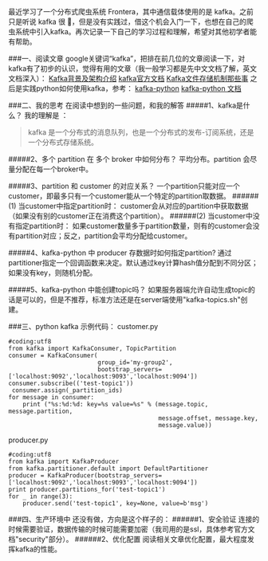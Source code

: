 最近学习了一个分布式爬虫系统 Frontera，其中通信载体使用的是 kafka。之前只是听说 kafka 很 🐂，但是没有实践过，借这个机会入门一下，也想在自己的爬虫系统中引入kafka。再次记录一下自己的学习过程和理解，希望对其他初学者能有帮助。

###一、阅读文章
google关键词“kafka”，把排在前几位的文章阅读一下，对kafka有了初步的认识，觉得有用的文章（我一般学习都是先中文文档了解，英文文档深入）：
[Kafka背景及架构介绍](http://www.infoq.com/cn/articles/kafka-analysis-part-1)
[kafka官方文档](https://kafka.apache.org/intro)
[Kafka文件存储机制那些事](http://tech.meituan.com/kafka-fs-design-theory.html)
之后是实践python如何使用kafka，参考：
[kafka-python](https://github.com/dpkp/kafka-python)
[kafka-python 文档](http://kafka-python.readthedocs.io/en/master/)

###二、我的思考
在阅读中想到的一些问题，和我的解答
#####1、kafka是什么？
我的理解是 ：
> kafka 是一个分布式的消息队列，也是一个分布式的发布-订阅系统，还是一个分布式存储系统。

#####2、多个 partition 在 多个 broker 中如何分布？
平均分布。partition 会尽量分配在每一个broker中。

#####3、partition 和 customer 的对应关系？
一个partition只能对应一个customer，即最多只有一个customer能从一个特定的partition取数据。
######(1) 当customer中指定partition时：
customer会从对应的partition中获取数据（如果没有别的customer正在消费这个partition）。
######(2) 当customer中没有指定partition时：
如果customer数量多于partition数量，则有的customer会没有partition对应；反之，partition会平均分配给customer。

#####4、kafka-python 中 producer 存数据时如何指定partition? 
通过partitioner指定一个回调函数来决定。默认通过key计算hash值分配到不同分区；如果没有key，则随机分配。

#####5、kafka-python 中能创建topic吗？
 如果服务器端允许自动生成topic的话是可以的，但是不推荐，标准方法还是在server端使用"kafka-topics.sh"创建。

###三、python kafka
示例代码：
customer.py
```
#coding:utf8
from kafka import KafkaConsumer, TopicPartition
consumer = KafkaConsumer(
                         group_id='my-group2',
                         bootstrap_servers=['localhost:9092','localhost:9093','localhost:9094'])
consumer.subscribe(('test-topic1'))
 consumer.assign(_partition_ids)
for message in consumer:
    print ("%s:%d:%d: key=%s value=%s" % (message.topic, message.partition,
                                          message.offset, message.key,
                                          message.value))
```
producer.py
```
#coding:utf8
from kafka import KafkaProducer
from kafka.partitioner.default import DefaultPartitioner
producer = KafkaProducer(bootstrap_servers=['localhost:9092','localhost:9093','localhost:9094'])
print producer.partitions_for('test-topic1')
for _ in range(3):
    producer.send('test-topic1', key=None, value=b'msg')
```

###四、生产环境中
还没有做，方向是这个样子的：
######1、安全验证
连接的时候需要验证，数据传输的时候可能需要加密（我司用的是ssl，具体参考官方文档"security"部分）。
######2、优化配置
阅读相关文章优化配置，最大程度发挥kafka的性能。
